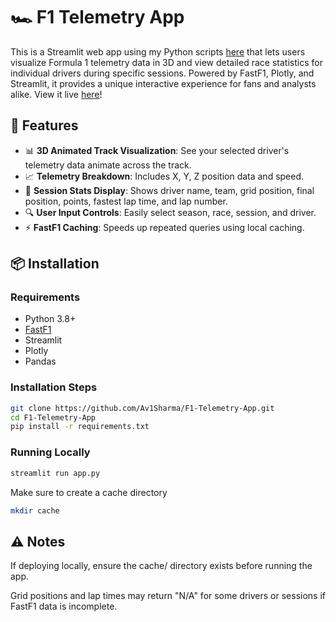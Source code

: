 # 🏎️ F1 Telemetry App

This is a Streamlit web app using my Python scripts [here](https://github.com/Av1Sharma/F1-Telemetry-Visualization) that lets users visualize Formula 1 telemetry data in 3D and view detailed race statistics for individual drivers during specific sessions. Powered by FastF1, Plotly, and Streamlit, it provides a unique interactive experience for fans and analysts alike. View it live [here](https://f1telemetry-app.streamlit.app/)!

## 🚀 Features

- 📊 **3D Animated Track Visualization**: See your selected driver's telemetry data animate across the track.
- 📈 **Telemetry Breakdown**: Includes X, Y, Z position data and speed.
- 🏁 **Session Stats Display**: Shows driver name, team, grid position, final position, points, fastest lap time, and lap number.
- 🔍 **User Input Controls**: Easily select season, race, session, and driver.
- ⚡ **FastF1 Caching**: Speeds up repeated queries using local caching.


## 📦 Installation

### Requirements

- Python 3.8+
- [FastF1](https://docs.fastf1.dev/)
- Streamlit
- Plotly
- Pandas

### Installation Steps

```bash
git clone https://github.com/Av1Sharma/F1-Telemetry-App.git
cd F1-Telemetry-App
pip install -r requirements.txt
```

### Running Locally
```bash 
streamlit run app.py
```
Make sure to create a cache directory
```bash 
mkdir cache
```

## ⚠️ Notes
If deploying locally, ensure the cache/ directory exists before running the app.

Grid positions and lap times may return "N/A" for some drivers or sessions if FastF1 data is incomplete.


